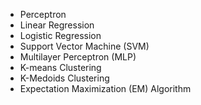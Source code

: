 - Perceptron
- Linear Regression
- Logistic Regression
- Support Vector Machine (SVM)
- Multilayer Perceptron (MLP)
- K-means Clustering
- K-Medoids Clustering
- Expectation Maximization (EM) Algorithm

  
